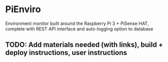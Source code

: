 # PiEnviro
Environment monitor built around the Raspberry Pi 3 + PiSense HAT, complete with REST API interface and auto-logging option to database

## TODO: Add materials needed (with links), build + deploy instructions, user instructions
